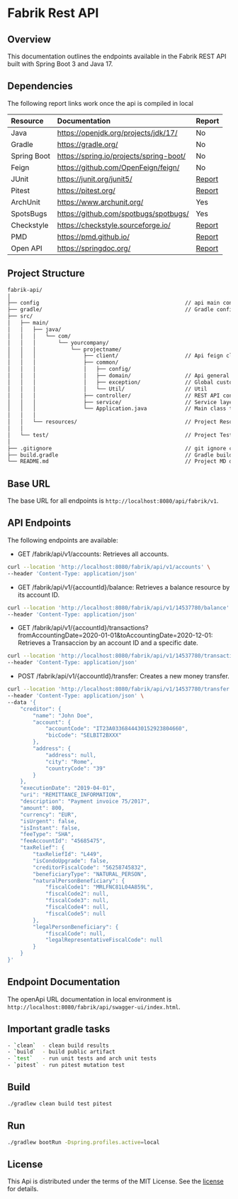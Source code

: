 # Fabrik Rest API

## Overview

This documentation outlines the endpoints available in the Fabrik REST API built with Spring Boot 3 and Java 17.

## Dependencies

The following report links work once the api is compiled in local

| Resource    | Documentation                           | Report                                                           |
|:------------|:----------------------------------------|:-----------------------------------------------------------------|
| Java        | https://openjdk.org/projects/jdk/17/    | No                                                               |
| Gradle      | https://gradle.org/                     | No                                                               |
| Spring Boot | https://spring.io/projects/spring-boot/ | No                                                               | 
| Feign       | https://github.com/OpenFeign/feign/     | No                                                               | 
| JUnit       | https://junit.org/junit5/               | [Report](/build/reports/tests/test/index.html)                   | 
| Pitest      | https://pitest.org/                     | [Report](/build/reports/pitest/index.html)                       | 
| ArchUnit    | https://www.archunit.org/               | Yes                                                              | 
| SpotsBugs   | https://github.com/spotbugs/spotbugs/   | Yes                                                              | 
| Checkstyle  | https://checkstyle.sourceforge.io/      | [Report](/build/reports/checkstyle/main.html)                    | 
| PMD         | https://pmd.github.io/                  | [Report](/build/reports/pmd/main.html)                           | 
| Open API    | https://springdoc.org/                  | [Report](http://localhost:8080/fabrik/api/swagger-ui/index.html) | 


## Project Structure

```sh
fabrik-api/
│
├── config                                              // api main config src
├── gradle/                                             // Gradle configurations file
├── src/
│   ├── main/
│   │   ├── java/
│   │   │   └── com/
│   │   │       └── yourcompany/
│   │   │           └── projectname/
│   │   │               ├── client/                     // Api feign client
│   │   │               ├── common/
│   │   │               │   ├── config/
│   │   │               │   ├── domain/                 // Api general POJO
│   │   │               │   ├── exception/              // Global custom exceptions
│   │   │               │   └── Util/                   // Util
│   │   │               ├── controller/                 // REST API controllers
│   │   │               ├── service/                    // Service layer
│   │   │               └── Application.java            // Main class to run the application
│   │   │
│   │   └── resources/                                  // Project Resources
│   │
│   └── test/                                           // Project Test sources
│
├── .gitignore                                          // git ignore configuration file
├── build.gradle                                        // Gradle build configuration file
└── README.md                                           // Project MD documentation

```

## Base URL

The base URL for all endpoints is `http://localhost:8080/api/fabrik/v1`.

## API Endpoints
The following endpoints are available:

* GET /fabrik/api/v1/accounts: Retrieves all accounts.
```sh
curl --location 'http://localhost:8080/fabrik/api/v1/accounts' \
--header 'Content-Type: application/json'
```
* GET /fabrik/api/v1/{accountId}/balance: Retrieves a balance resource by its account ID.
```sh
curl --location 'http://localhost:8080/fabrik/api/v1/14537780/balance' \
--header 'Content-Type: application/json'
```
* GET /fabrik/api/v1/{accountId}/transactions?fromAccountingDate=2020-01-01&toAccountingDate=2020-12-01: Retrieves a Transaccion by an account ID and a specific date.
```sh
curl --location 'http://localhost:8080/fabrik/api/v1/14537780/transactions?fromAccountingDate=2020-01-01&toAccountingDate=2020-12-01' \
--header 'Content-Type: application/json'
```
* POST /fabrik/api/v1/{accountId}/transfer: Creates a new money transfer.
```sh
curl --location 'http://localhost:8080/fabrik/api/v1/14537780/transfer' \
--header 'Content-Type: application/json' \
--data '{
    "creditor": {
        "name": "John Doe",
        "account": {
            "accountCode": "IT23A0336844430152923804660",
            "bicCode": "SELBIT2BXXX"
        },
        "address": {
            "address": null,
            "city": "Rome",
            "countryCode": "39"
        }
    },
    "executionDate": "2019-04-01",
    "uri": "REMITTANCE_INFORMATION",
    "description": "Payment invoice 75/2017",
    "amount": 800,
    "currency": "EUR",
    "isUrgent": false,
    "isInstant": false,
    "feeType": "SHA",
    "feeAccountId": "45685475",
    "taxRelief": {
        "taxReliefId": "L449",
        "isCondoUpgrade": false,
        "creditorFiscalCode": "56258745832",
        "beneficiaryType": "NATURAL_PERSON",
        "naturalPersonBeneficiary": {
            "fiscalCode1": "MRLFNC81L04A859L",
            "fiscalCode2": null,
            "fiscalCode3": null,
            "fiscalCode4": null,
            "fiscalCode5": null
        },
        "legalPersonBeneficiary": {
            "fiscalCode": null,
            "legalRepresentativeFiscalCode": null
        }
    }
}'
```

## Endpoint Documentation 

The openApi URL documentation in local environment is `http://localhost:8080/fabrik/api/swagger-ui/index.html`.

## Important gradle tasks
```sh
- `clean`  - clean build results
- `build`  - build public artifact
- `test`   - run unit tests and arch unit tests
- `pitest` - run pitest mutation test
```

## Build
```sh
./gradlew clean build test pitest
```

## Run

```sh
./gradlew bootRun -Dspring.profiles.active=local
```

## License
This Api is distributed under the terms of the MIT License. See the [license](license.md) for details.